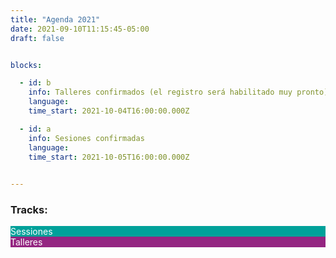 ```yaml
---
title: "Agenda 2021"
date: 2021-09-10T11:15:45-05:00
draft: false


blocks: 

  - id: b
    info: Talleres confirmados (el registro será habilitado muy pronto)
    language: 
    time_start: 2021-10-04T16:00:00.000Z

  - id: a
    info: Sesiones confirmadas
    language: 
    time_start: 2021-10-05T16:00:00.000Z

 
---
```


<h3>Tracks:</h3>


<div class="color-code-list">
  <div class="color-code-item" style="background-color: #00A19A; color: white;">Sessiones</div>
  <div class="color-code-item" style="background-color: #942581; color: white;">Talleres</div>
</div>
<p>&nbsp;</p>	

	
